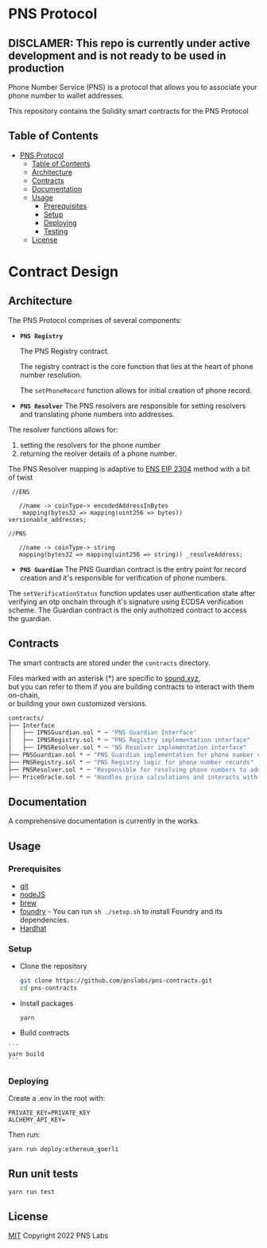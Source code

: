 # PNS Protocol

## DISCLAMER: This repo is currently under active development and is not ready to be used in production 

Phone Number Service (PNS) is a protocol that allows you to associate your phone number to wallet addresses.

This repository contains the Solidity smart contracts for the PNS Protocol

## Table of Contents

- [PNS Protocol](#pns-protocol)
  - [Table of Contents](#table-of-contents)
  - [Architecture](#architecture)
  - [Contracts](#contracts)
  - [Documentation](#documentation)
  - [Usage](#usage)
    - [Prerequisites](#prerequisites)
    - [Setup](#setup)
    - [Deploying](#deploying)
     - [Testing](#testing)
  - [License](#license)
# Contract Design

## Architecture

The PNS Protocol comprises of several components: 

- **`PNS Registry`**  

  The PNS Registry contract.

  The registry contract is the core function that lies at the heart of phone number resolution. 

  The `setPhoneRecord` function allows for initial creation of phone record.

- **`PNS Resolver`** 
The PNS resolvers are responsible for setting resolvers and translating phone numbers into addresses. 

The resolver functions allows for:
  1. setting the resolvers for the phone number
  2. returning the reolver details of a phone number.

The PNS Resolver mapping is adaptive to [ENS EIP 2304](https://eips.ethereum.org/EIPS/eip-2304) method with a bit of twist 
```
 //ENS
    
   //name -> coinType-> encodedAddressInBytes
    mapping(bytes32 => mapping(uint256 => bytes)) versionable_addresses;

//PNS

   //name -> coinType-> string
   mapping(bytes32 => mapping(uint256 => string)) _resolveAddress;
```

- **`PNS Guardian`**
The PNS Guardian contract is the entry point for record creation and it's responsible for verification of phone numbers.

The `setVerificationStatus` function updates user authentication state after verifying an otp onchain through it's signature using ECDSA verification scheme. The Guardian contract is the only authotized contract to access the guardian.

## Contracts

The smart contracts are stored under the `contracts` directory.

Files marked with an asterisk (\*) are specific to [sound.xyz](https://sound.xyz),  
but you can refer to them if you are building contracts to interact with them on-chain,   
or building your own customized versions.

```ml
contracts/
├── Interface
│   ├── IPNSGuardian.sol * ─ "PNS Guardian Interface"
│   ├── IPNSRegistry.sol * ─ "PNS Registry implementation interface"
│   ├── IPNSResolver.sol * ─ "NS Resolver implementation interface"
├── PNSGuardian.sol * ─ "PNS Guardian implementation for phone number verification"
├── PNSRegistry.sol * ─ "PNS Registry logic for phone number records"
├── PNSResolver.sol * ─ "Responsible for resolving phone numbers to addresses"
├── PriceOracle.sol * ─ "Handles price calculations and interacts with chainlink oracle for price conversions"
```


## Documentation

A comprehensive documentation is currently in the works.  

## Usage

### Prerequisites

-   [git](https://git-scm.com/downloads)
-   [nodeJS](https://nodejs.org/en/download/)
-   [brew](https://brew.sh/)
-   [foundry](https://getfoundry.sh) - You can run `sh ./setup.sh` to install Foundry and its dependencies.
-   [Hardhat](https://hardhat.org)

### Setup

-   Clone the repository

    ```bash
    git clone https://github.com/pnslabs/pns-contracts.git
    cd pns-contracts
    ```

-   Install packages

    ```
    yarn
    ```

 -   Build contracts

    ```
    yarn build
    ```


### Deploying

Create a .env in the root with:

```
PRIVATE_KEY=PRIVATE_KEY
ALCHEMY_API_KEY=
```

Then run:
```
yarn run deploy:ethereum_goerli
```

## Run unit tests

```shell
yarn run test
```


## License

[MIT](LICENSE) Copyright 2022 PNS Labs